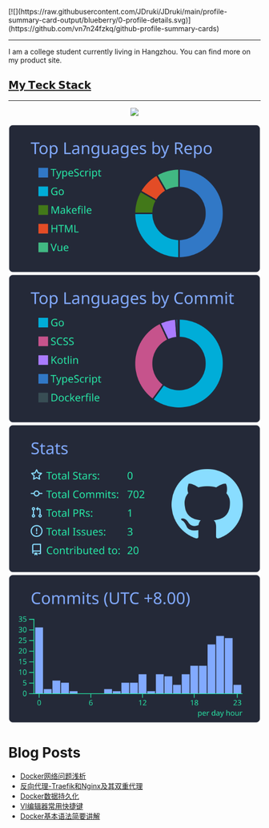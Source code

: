 
</p>[![](https://raw.githubusercontent.com/JDruki/JDruki/main/profile-summary-card-output/blueberry/0-profile-details.svg)](https://github.com/vn7n24fzkq/github-profile-summary-cards)

---

I am a college student currently living in Hangzhou. You can find more on my product site.


## [𝗠𝘆 𝗧𝗲𝗰𝗸 𝗦𝘁𝗮𝗰𝗸](logseq://graph/Blog?page=%E6%8A%80%E6%9C%AF%E6%A0%88)
---
</p>
<p align="center">
  <a href="https://skillicons.dev">
    <img src="https://skillicons.dev/icons?i=androidstudio,anaconda,arduino,c,cpp,clion,cloudflare,css,discord,docker,figma,flutter,github,git,gmail,go,idea,kotlin,kubernetes,latex,linux,md,mastodon,mongodb,mysql,nginx,npm,obsidian,postgres,pycharm,py,rabbitmq,raspberrypi,react,redis,sqlite,vim,vercel,vue,webstorm" />
  </a>
</p>

[![](https://raw.githubusercontent.com/JDruki/JDruki/main/profile-summary-card-output/blueberry/1-repos-per-language.svg)](https://github.com/vn7n24fzkq/github-profile-summary-cards) 
[![](https://raw.githubusercontent.com/JDruki/JDruki/main/profile-summary-card-output/blueberry/2-most-commit-language.svg)](https://github.com/vn7n24fzkq/github-profile-summary-cards)
[![](https://raw.githubusercontent.com/JDruki/JDruki/main/profile-summary-card-output/blueberry/3-stats.svg)](https://github.com/vn7n24fzkq/github-profile-summary-cards) 
[![](https://raw.githubusercontent.com/JDruki/JDruki/main/profile-summary-card-output/blueberry/4-productive-time.svg)](https://github.com/vn7n24fzkq/github-profile-summary-cards)




# Blog Posts
<!-- BLOG-POST-LIST:START -->
- [Docker网络问题浅析](https://blog.resoras.com/archives/docker_network)
- [反向代理-Traefik和Nginx及其双重代理](https://blog.resoras.com/archives/1710507513966)
- [Docker数据持久化](https://blog.resoras.com/archives/1710341645761)
- [VI编辑器常用快捷键](https://blog.resoras.com/archives/1710343579304)
- [Docker基本语法简要讲解](https://blog.resoras.com/archives/1710919969829)
<!-- BLOG-POST-LIST:END -->
